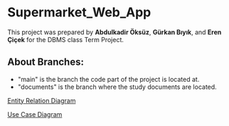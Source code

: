 # Supermarket_Web_App
This project was prepared by __Abdulkadir Öksüz__, __Gürkan Bıyık__, and __Eren Çiçek__ for the DBMS class Term Project.

## About Branches:
- "main" is the branch the code part of the project is located at.
- "documents" is the branch where the study documents are located. 

[Entity Relation Diagram](https://lucid.app/lucidchart/d68e6404-50b2-4697-8b0e-35debead3c5e/view?page=0_0&invitationId=inv_1c6d98e6-f8b2-490d-aa01-f75406d19b66#)

[Use Case Diagram](https://lucid.app/lucidchart/816685de-f2c5-45ec-9730-51bad9bb17dc/edit?viewport_loc=-1808%2C-1091%2C5657%2C2515%2C0_0&invitationId=inv_851bb3cc-e6b9-4e98-aca6-491c544d1eb7)
